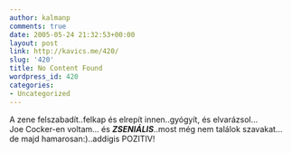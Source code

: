 ```yaml
---
author: kalmanp
comments: true
date: 2005-05-24 21:32:53+00:00
layout: post
link: http://kavics.me/420/
slug: '420'
title: No Content Found
wordpress_id: 420
categories:
- Uncategorized
---
```


A zene felszabadít..felkap és elrepít innen..gyógyít, és elvarázsol...  
Joe Cocker-en voltam... és _**_ZSENIÁLIS_**_..most még nem találok szavakat...  
de majd hamarosan:)..addigis POZITIV!
